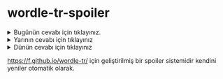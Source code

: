 # wordle-tr-spoiler

<details>
  <summary>Bugünün cevabı için tıklayınız.</summary>
  <br>
    <b> karni </b>
</details>

<details>
  <summary>Yarının cevabı için tıklayınız</summary>
  <br>
   <b> orgcu </b>
</details>

<details>
  <summary>Dünün cevabı için tıklayınız </summary>
  <br>
  <b> fanta </b>
</details>

https://f.github.io/wordle-tr/ için geliştirilmiş bir spoiler sistemidir kendini yeniler otomatik olarak.

